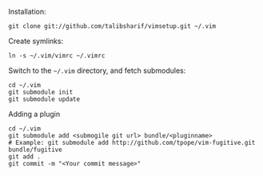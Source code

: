 Installation:

    git clone git://github.com/talibsharif/vimsetup.git ~/.vim

Create symlinks:

    ln -s ~/.vim/vimrc ~/.vimrc

Switch to the `~/.vim` directory, and fetch submodules:

    cd ~/.vim
    git submodule init
    git submodule update

Adding a plugin
    
    cd ~/.vim
    git submodule add <submogile git url> bundle/<pluginname>
    # Example: git submodule add http://github.com/tpope/vim-fugitive.git bundle/fugitive
    git add .
    git commit -m "<Your commit message>"
